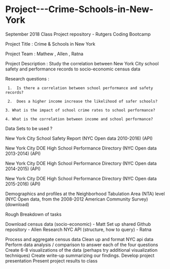 # Project---Crime-Schools-in-New-York
September 2018 Class Project repository - Rutgers Coding Bootcamp

Project Title       :   Crime & Schools in New York

Project Team     :   Mathew , Allen , Ratna

Project Description :  Study the correlation between New York City school safety and performance records to socio-economic census data

Research questions :

     1.  Is there a correlation between school performance and safety records?

     2.  Does a higher income increase the likelihood of safer schools?

    3. What is the impact of school crime rates to school performance?

    4. What is the correlation between income and school performance?

Data Sets to be used ?

New York City School Safety Report (NYC Open data 2010-2016) (API)

New York City DOE High School Performance Directory (NYC Open data 2013-2014) (API)

New York City DOE High School Performance Directory (NYC Open data 2014-2015) (API)

New York City DOE High School Performance Directory (NYC Open data 2015-2016) (API)

Demographics and profiles at the Neighborhood Tabulation Area (NTA) level (NYC Open data, from the 2008-2012 American Community Survey) (download)


Rough Breakdown of tasks

Download census data (socio-economic) - Matt
Set up shared Github repository - Allen
Research NYC API (structure, how to query) - Ratna

Process and aggregate census data
Clean up and format NYC api data
Perform data analysis / comparison to answer each of the four questions
Create 6-8 visualizations of the data (perhaps try additional visualization techniques)
Create write-up summarizing our findings.
Develop project presentation
Present project results to class
